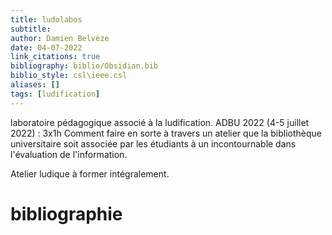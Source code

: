 ```yaml
---
title: ludolabos
subtitle:
author: Damien Belvèze
date: 04-07-2022
link_citations: true
bibliography: biblio/Obsidian.bib
biblio_style: csl\ieee.csl
aliases: []
tags: [ludification]
---
```


laboratoire pédagogique associé à la ludification. 
ADBU 2022 (4-5 juillet 2022) : 3x1h
Comment faire en sorte à travers un atelier que la bibliothèque universitaire soit associée par les étudiants à un incontournable dans l'évaluation de l'information. 

Atelier ludique à former intégralement. 






# bibliographie

